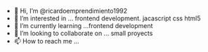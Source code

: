 - 👋 Hi, I’m @ricardoemprendimiento1992
- 👀 I’m interested in ... frontend development.  jacascript css html5 
- 🌱 I’m currently learning ...frontend development
- 💞️ I’m looking to collaborate on ... small proyects
- 📫 How to reach me ... 

